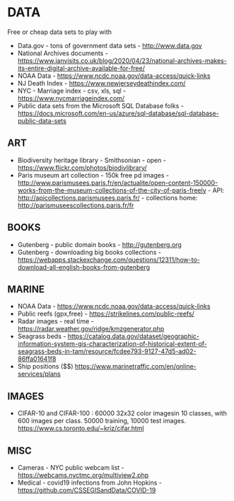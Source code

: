# DATA

Free or cheap data sets to play with

* Data.gov - tons of government data sets - http://www.data.gov
* National Archives documents - https://www.ianvisits.co.uk/blog/2020/04/23/national-archives-makes-its-entire-digital-archive-available-for-free/
* NOAA Data - https://www.ncdc.noaa.gov/data-access/quick-links
* NJ Death Index - https://www.newjerseydeathindex.com/
* NYC - Marriage index - csv, xls, sql -  https://www.nycmarriageindex.com/
* Public data sets from the Microsoft SQL Database folks - https://docs.microsoft.com/en-us/azure/sql-database/sql-database-public-data-sets 
## ART

* Biodiversity heritage library - Smithsonian - open - https://www.flickr.com/photos/biodivlibrary/
* Paris museum art collection - 150k free pd images - http://www.parismusees.paris.fr/en/actualite/open-content-150000-works-from-the-museum-collections-of-the-city-of-paris-freely - API: http://apicollections.parismusees.paris.fr/ - collections home: http://parismuseescollections.paris.fr/fr


## BOOKS

* Gutenberg - public domain books - http://gutenberg.org
* Gutenberg - downloading big books collections - https://webapps.stackexchange.com/questions/12311/how-to-download-all-english-books-from-gutenberg

## MARINE

* NOAA Data - https://www.ncdc.noaa.gov/data-access/quick-links 
* Public reefs (gpx,free) - https://strikelines.com/public-reefs/
* Radar images - real time - https://radar.weather.gov/ridge/kmzgenerator.php 
* Seagrass beds - https://catalog.data.gov/dataset/geographic-information-system-gis-characterization-of-historical-extent-of-seagrass-beds-in-tam/resource/fcdee793-9127-47d5-ad02-86ffa01641f8
* Ship positions ($$) https://www.marinetraffic.com/en/online-services/plans

## IMAGES

* CIFAR-10 and CIFAR-100 : 60000 32x32 color imagesin 10 classes, with 600 images per class.  50000 training, 10000 test images.  https://www.cs.toronto.edu/~kriz/cifar.html

## MISC

* Cameras - NYC public webcam list - https://webcams.nyctmc.org/multiview2.php
* Medical - covid19 infections from John Hopkins - https://github.com/CSSEGISandData/COVID-19

